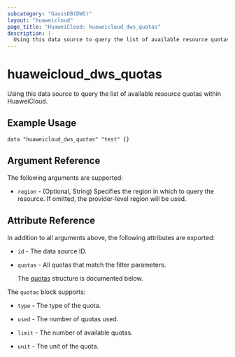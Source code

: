 ```yaml
---
subcategory: "GaussDB(DWS)"
layout: "huaweicloud"
page_title: "HuaweiCloud: huaweicloud_dws_quotas"
description: |-
  Using this data source to query the list of available resource quotas within HuaweiCloud.
---
```


# huaweicloud_dws_quotas

Using this data source to query the list of available resource quotas within HuaweiCloud.

## Example Usage

```hcl
data "huaweicloud_dws_quotas" "test" {}
```

## Argument Reference

The following arguments are supported:

* `region` - (Optional, String) Specifies the region in which to query the resource.
  If omitted, the provider-level region will be used.

## Attribute Reference

In addition to all arguments above, the following attributes are exported:

* `id` - The data source ID.

* `quotas` - All quotas that match the filter parameters.

  The [quotas](#quotas_quotas_struct) structure is documented below.

<a name="quotas_quotas_struct"></a>
The `quotas` block supports:

* `type` - The type of the quota.

* `used` - The number of quotas used.

* `limit` - The number of available quotas.

* `unit` - The unit of the quota.
